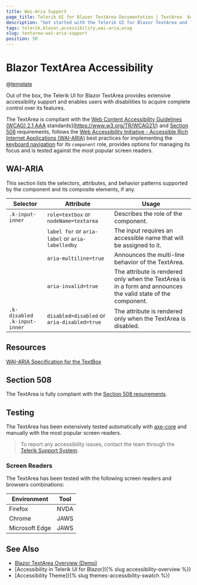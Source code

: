 ```yaml
---
title: Wai-Aria Support
page_title: Telerik UI for Blazor TextArea Documentation | TextArea  Accessibility
description: "Get started with the Telerik UI for Blazor TextArea and learn about its accessibility support for WAI-ARIA, Section 508, and WCAG 2.1."
tags: telerik,blazor,accessibility,wai-aria,wcag
slug: textarea-wai-aria-support 
position: 50 
---
```


# Blazor TextArea Accessibility

@[template](/_contentTemplates/common/parameters-table-styles.md#table-layout)



Out of the box, the Telerik UI for Blazor TextArea provides extensive accessibility support and enables users with disabilities to acquire complete control over its features.


The TextArea is compliant with the [Web Content Accessibility Guidelines (WCAG) 2.1  AAA](https://www.w3.org/TR/WCAG21/) standards](https://www.w3.org/TR/WCAG21/) and [Section 508](http://www.section508.gov/) requirements, follows the [Web Accessibility Initiative - Accessible Rich Internet Applications (WAI-ARIA)](https://www.w3.org/WAI/ARIA/apg/) best practices for implementing the [keyboard navigation](#keyboard-navigation) for its `component` role, provides options for managing its focus and is tested against the most popular screen readers.

## WAI-ARIA


This section lists the selectors, attributes, and behavior patterns supported by the component and its composite elements, if any.

| Selector | Attribute | Usage |
| -------- | --------- | ----- |
| `.k-input-inner` | `role=textbox` or `nodeName=textarea` | Describes the role of the component. |
|  | `label for` or `aria-label` or `aria-labelledby` | The input requires an accessible name that will be assigned to it. |
|  | `aria-multiline=true` | Announces the multi-line behavior of the TextArea. |
|  | `aria-invalid=true` | The attribute is rendered only when the TextArea is in a form and announces the valid state of the component. |
| `.k-disabled .k-input-inner` | `disabled=disabled` or `aria-disabled=true` | The attribute is rendered only when the TextArea is disabled. |

## Resources

[WAI-ARIA Specification for the TextBox](https://www.w3.org/TR/wai-aria-1.2/#textbox)

## Section 508


The TextArea is fully compliant with the [Section 508 requirements](http://www.section508.gov/).

## Testing


The TextArea has been extensively tested automatically with [axe-core](https://github.com/dequelabs/axe-core) and manually with the most popular screen readers.

> To report any accessibility issues, contact the team through the [Telerik Support System](https://www.telerik.com/account/support-center).

### Screen Readers


The TextArea has been tested with the following screen readers and browsers combinations:

| Environment | Tool |
| ----------- | ---- |
| Firefox | NVDA |
| Chrome | JAWS |
| Microsoft Edge | JAWS |



## See Also

* [Blazor TextArea Overview (Demo)](https://demos.telerik.com/blazor-ui/textarea/overview)
* [Accessibility in Telerik UI for Blazor]({% slug accessibility-overview %})
* [Accessibility Theme]({% slug themes-accessibility-swatch %})